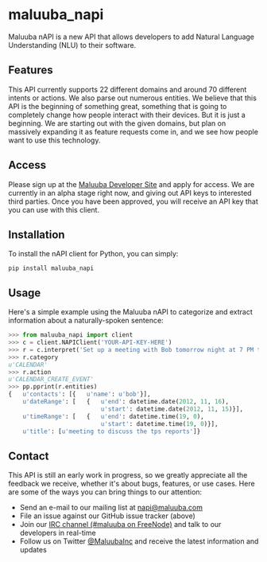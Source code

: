 maluuba_napi
===========

Maluuba nAPI is a new API that allows developers to add Natural Language Understanding (NLU)
to their software.

Features
--------

This API currently supports 22 different domains and around 70 different intents or actions.
We also parse out numerous entities. We believe that this API is the beginning of something great,
something that is going to completely change how people interact with their devices. But it is
just a beginning. We are starting out with the given domains, but plan on massively expanding it as
feature requests come in, and we see how people want to use this technology.

Access
------

Please sign up at the [Maluuba Developer Site](http://developer.maluuba.com) and apply for access.
We are currently in an alpha stage right now, and giving out API keys to interested third parties.
Once you have been approved, you will receive an API key that you can use with this client.

Installation
------------

To install the nAPI client for Python, you can simply:

```
pip install maluuba_napi
```

Usage
-----

Here's a simple example using the Maluuba nAPI to categorize and extract information about a
naturally-spoken sentence:

```python
>>> from maluuba_napi import client
>>> c = client.NAPIClient('YOUR-API-KEY-HERE')
>>> r = c.interpret('Set up a meeting with Bob tomorrow night at 7 PM to discuss the TPS reports')
>>> r.category
u'CALENDAR'
>>> r.action
u'CALENDAR_CREATE_EVENT'
>>> pp.pprint(r.entities)
{   u'contacts': [{   u'name': u'bob'}],
    u'dateRange': [   {   u'end': datetime.date(2012, 11, 16),
                          u'start': datetime.date(2012, 11, 15)}],
    u'timeRange': [   {   u'end': datetime.time(19, 0),
                          u'start': datetime.time(19, 0)}],
    u'title': [u'meeting to discuss the tps reports']}
```

Contact
-------

This API is still an early work in progress, so we greatly appreciate all the feedback we receive,
whether it's about bugs, features, or use cases. Here are some of the ways you can bring things
to our attention:

  * Send an e-mail to our mailing list at [napi@maluuba.com](mailto:napi@maluuba.com)
  * File an issue against our GitHub issue tracker (above)
  * Join our [IRC channel (#maluuba on FreeNode)](irc://freenode.net/#maluuba) and talk to our developers in real-time
  * Follow us on Twitter [@MaluubaInc](http://twitter.com/maluubainc) and receive the latest information and updates
